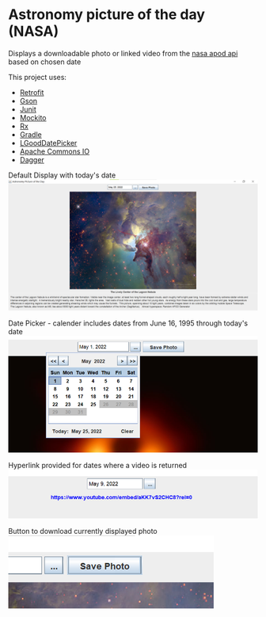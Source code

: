 # Astronomy picture of the day (NASA)

Displays a downloadable photo or linked video from the [nasa apod api](https://api.nasa.gov/) based on chosen date


This project uses:
- [Retrofit](https://github.com/square/retrofit)
- [Gson](https://github.com/google/gson)
- [Junit](https://junit.org/junit5/)
- [Mockito](https://site.mockito.org/)
- [Rx](https://reactivex.io/)
- [Gradle](https://gradle.org/)
- [LGoodDatePicker](https://github.com/LGoodDatePicker/LGoodDatePicker)
- [Apache Commons IO](https://www.baeldung.com/apache-commons-io)
- [Dagger](https://www.baeldung.com/dagger-2)
 
Default Display with today's date
![Default display](screenshots/default.png)

Date Picker - calender includes dates from June 16, 1995 through today's date
![Date Picker](screenshots/datepicker.png)

Hyperlink provided for dates where a video is returned 
![Hyperlink for video](screenshots/hyperlink.png)

Button to download currently displayed photo
![Download photo](screenshots/downloadphoto.png)



